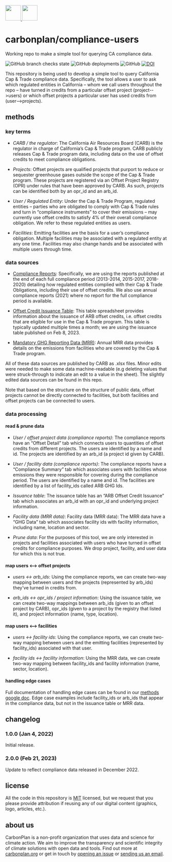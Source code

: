 <p align='left'>
  <a href='https://carbonplan.org/#gh-light-mode-only'>
    <img
      src='https://carbonplan-assets.s3.amazonaws.com/monogram/dark-small.png'
      height='48px'
    />
  </a>
  <a href='https://carbonplan.org/#gh-dark-mode-only'>
    <img
      src='https://carbonplan-assets.s3.amazonaws.com/monogram/light-small.png'
      height='48px'
    />
  </a>
</p>

# carbonplan/compliance-users

Working repo to make a simple tool for querying CA compliance data.

![GitHub branch checks state](https://img.shields.io/github/checks-status/carbonplan/compliance-users/main?style=flat-square)
![GitHub deployments](https://img.shields.io/github/deployments/carbonplan/compliance-users/production?label=vercel&logo=vercel&logoColor=white&style=flat-square)
![GitHub](https://img.shields.io/github/license/carbonplan/compliance-users?style=flat-square)
[![DOI](https://img.shields.io/badge/DOI-10.5281/zenodo.5819475-blue?style=flat-square)](https://doi.org/10.5281/zenodo.5819475)

[mit license]: https://badgen.net/badge/license/MIT/blue

This repository is being used to develop a simple tool to query California Cap & Trade compliance data. Specifically, the tool allows a user to ask which regulated entities in California – whom we call users throughout the repo – have turned in credits from a particular offset project (project-->users) or which offset projects a particular user has used credits from (user-->projects).

## methods

### key terms

- _CARB / the regulator_: The California Air Resources Board (CARB) is the regulator in charge of California’s Cap & Trade program. CARB publicly releases Cap & Trade program data, including data on the use of offset credits to meet compliance obligations.

- _Projects_: Offset projects are qualified projects that purport to reduce or sequester greenhouse gases outside the scope of the Cap & Trade program. These projects are registered via an Offset Project Registry (OPR) under rules that have been approved by CARB. As such, projects can be identified both by an opr_id and an arb_id.

- _User / Regulated Entity_: Under the Cap & Trade Program, regulated entities – parties who are obligated to comply with Cap & Trade rules and turn in “compliance instruments” to cover their emissions – may currently use offset credits to satisfy 4% of their overall compliance obligation. We refer to these regulated entities as users.

- _Facilities_: Emitting facilities are the basis for a user’s compliance obligation. Multiple facilities may be associated with a regulated entity at any one time. Facilities may also change hands and be associated with multiple users through time.

### data sources

- [Compliance Reports](https://ww2.arb.ca.gov/our-work/programs/cap-and-trade-program/cap-and-trade-program-data): Specifically, we are using the reports published at the end of each full compliance period (2013-2014, 2015-2017, 2018-2020) detailing how regulated entities complied with their Cap & Trade Obligations, including their use of offset credits. We also use annual compliance reports (2021) where no report for the full compliance period is available.

- [Offset Credit Issuance Table](https://ww2.arb.ca.gov/our-work/programs/cap-and-trade-program/cap-and-trade-program-data): This table spreadsheet provides information about the issuance of ARB offset credits, i.e. offset credits that are eligible for use in the Cap & Trade program. This table is typically updated multiple times a month; we are using the issuance table published on Feb 8, 2023.

- [Mandatory GHG Reporting Data (MRR)](https://ww2.arb.ca.gov/mrr-data): Annual MRR data provides details on the emissions from facilities who are covered by the Cap & Trade program.

All of these data sources are published by CARB as .xlsx files. Minor edits were needed to make some data machine-readable (e.g deleting values that were struck-through to indicate an edit to a value in the sheet). The slightly edited data sources can be found in this repo.

Note that based on the structure on the structure of public data, offset projects cannot be directly connected to facilities, but both facilities and offset projects can be connected to users.

### data processing

#### read & prune data

- _User / offset project data (compliance reports)_: The compliance reports have an “Offset Detail” tab which connects users to quantities of offset credits from different projects. The users are identified by a name and id. The projects are identified by an arb_id (a project id given by CARB).

- _User / facility data (compliance reports)_: The compliance reports have a “Compliance Summary” tab which associates users with facilities whose emissions they were responsible for covering during the compliance period. The users are identified by a name and id. The facilities are identified by a list of facility_ids called ARB GHG Ids.

- _Issuance table_: The issuance table has an “ARB Offset Credit Issuance” tab which associates an arb_id with an opr_id and underlying project information.

- _Facility data (MRR data)_: Facility data (MRR data): The MRR data have a “GHG Data” tab which associates facility ids with facility information, including name, location and sector.

- _Prune data_: For the purposes of this tool, we are only interested in projects and facilities associated with users who have turned in offset credits for compliance purposes. We drop project, facility, and user data for which this is not true.

#### map users <--> offset projects

- _users <-> arb_ids_: Using the compliance reports, we can create two-way mapping between users and the projects (represented by arb_ids) they've turned in credits from.

- _arb_ids <-> opr_ids / project information_: Using the issuance table, we can create two-way mappings between arb_ids (given to an offset project by CARB), opr_ids (given to a project by the registry that listed it), and project information (name, type, location).

#### map users <--> facilities

- _users <-> facility ids_: Using the compliance reports, we can create two-way mapping between users and the emitting facilities (represented by facility_ids) associated with that user.

- _facility ids <-> facility information_: Using the MRR data, we can create two-way mapping between facility_ids and facility information (name, sector, location).

#### handling edge cases

Full documentation of handling edge cases can be found in our [methods google doc](https://docs.google.com/document/d/1DZT6bWENq4EZ_BAnscwMWN-Tc1ketSiWeEQ3hhSmi10/edit#heading=h.2umnfgrdaf01). Edge case examples include facility_ids or arb_ids that appear in the compliance data, but not in the issuance table or MRR data.

## changelog

### 1.0.0 (Jan 4, 2022)

Initial release.

### 2.0.0 (Feb 21, 2023)

Update to reflect compliance data released in December 2022.

## license

All the code in this repository is [MIT](https://choosealicense.com/licenses/mit/) licensed, but we request that you please provide attribution if reusing any of our digital content (graphics, logo, articles, etc.).

## about us

CarbonPlan is a non-profit organization that uses data and science for climate action. We aim to improve the transparency and scientific integrity of climate solutions with open data and tools. Find out more at [carbonplan.org](https://carbonplan.org/) or get in touch by [opening an issue](https://github.com/carbonplan/compliance-users/issues/new) or [sending us an email](mailto:hello@carbonplan.org).
